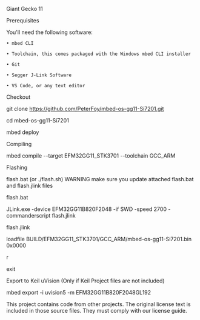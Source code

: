Giant Gecko 11

Prerequisites

You'll need the following software:

	• mbed CLI
	
	• Toolchain, this comes packaged with the Windows mbed CLI installer
	
	• Git
	
	• Segger J-Link Software
	
	• VS Code, or any text editor
   
Checkout

git clone https://github.com/PeterFoy/mbed-os-gg11-Si7201.git

cd mbed-os-gg11-Si7201

mbed deploy

Compiling

mbed compile --target EFM32GG11_STK3701 --toolchain GCC_ARM

Flashing

flash.bat (or ./flash.sh)
WARNING make sure you update attached flash.bat and flash.jlink files

flash.bat

JLink.exe -device EFM32GG11B820F2048 -if SWD -speed 2700 -commanderscript flash.jlink

flash.jlink

loadfile BUILD/EFM32GG11_STK3701/GCC_ARM/mbed-os-gg11-Si7201.bin 0x0000

r

exit

Export to Keil uVision (Only if Keil Project files are not included)

mbed export -i uvision5 -m EFM32GG11B820F2048GL192

This project contains code from other projects. The original license text is included in those source files. They must comply with our license guide.
